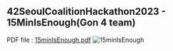 ## 42SeoulCoalitionHackathon2023 - 15MinIsEnough(Gon 4 team)

PDF file : [15minIsEnough.pdf](https://github.com/42SeoulCoalitionhackthon2023/FrontPage/files/11012834/15minIsEnough.pdf)
![15minIsEnough](https://user-images.githubusercontent.com/43363413/226223342-975c6feb-32b0-4226-8074-d27f8d10c140.png)
